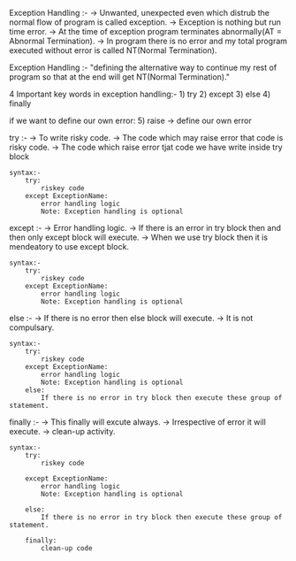 Exception Handling :-
    -> Unwanted, unexpected even which distrub the normal flow of program 
       is called exception.
    -> Exception is nothing but run time error.
    -> At the time of exception program terminates abnormally(AT = Abnormal
       Termination).
    -> In program there is no error and my total program executed without 
       error is called NT(Normal Termination).

Exception Handling :-
    "defining the alternative way to continue my rest of program so that at
     the end will get NT(Normal Termination)."


4 Important key words in exception handling:-
    1) try
    2) except
    3) else
    4) finally

if we want to define our own error:
    5) raise -> define our own error

try :-
    -> To write risky code.
    -> The code which may raise error that code is risky code.
    -> The code which raise error tjat code we have write inside try block
    
    syntax:-
        try:
            riskey code
        except ExceptionName:
            error handling logic
            Note: Exception handling is optional


except :-
    -> Error handling logic.
    -> If there is an error in try block then and then only except block 
       will execute.
    -> When we use try block then it is mendeatory to use except block.

    syntax:-
        try:
            riskey code
        except ExceptionName:
            error handling logic
            Note: Exception handling is optional
       

else :-
    -> If there is no error then else block will execute.
    -> It is not compulsary.

    syntax:-
        try:
            riskey code
        except ExceptionName:
            error handling logic
            Note: Exception handling is optional
        else:
            If there is no error in try block then execute these group of statement.


finally :-
    -> This finally will excute always.
    -> Irrespective of error it will execute.
    -> clean-up activity.

    syntax:-
        try:
            riskey code
        
        except ExceptionName:
            error handling logic
            Note: Exception handling is optional
        
        else:
            If there is no error in try block then execute these group of statement.

        finally:
            clean-up code